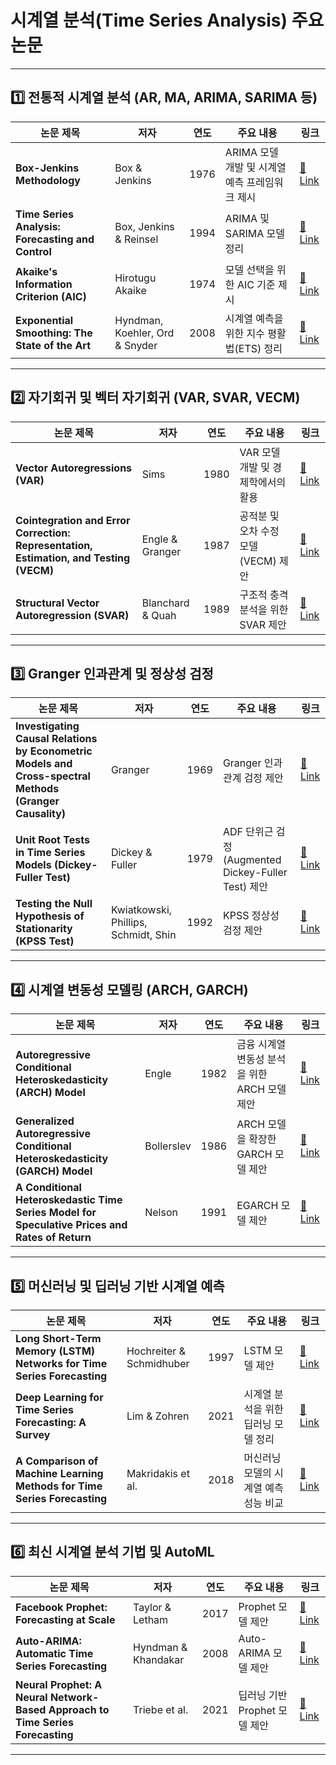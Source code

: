 # 시계열 분석(Time Series Analysis) 주요논문

---

## **1️⃣ 전통적 시계열 분석 (AR, MA, ARIMA, SARIMA 등)**
| 논문 제목 | 저자 | 연도 | 주요 내용 | 링크 |
|----------|------|------|---------|------|
| **Box-Jenkins Methodology** | Box & Jenkins | 1976 | ARIMA 모델 개발 및 시계열 예측 프레임워크 제시 | [🔗 Link](https://www.wiley.com/en-us/Time+Series+Analysis%3A+Forecasting+and+Control%2C+5th+Edition-p-9781118675021) |
| **Time Series Analysis: Forecasting and Control** | Box, Jenkins & Reinsel | 1994 | ARIMA 및 SARIMA 모델 정리 | [🔗 Link](https://www.wiley.com/en-us/Time+Series+Analysis%3A+Forecasting+and+Control%2C+5th+Edition-p-9781118675021) |
| **Akaike's Information Criterion (AIC)** | Hirotugu Akaike | 1974 | 모델 선택을 위한 AIC 기준 제시 | [🔗 Link](https://link.springer.com/article/10.1007/BF02294359) |
| **Exponential Smoothing: The State of the Art** | Hyndman, Koehler, Ord & Snyder | 2008 | 시계열 예측을 위한 지수 평활법(ETS) 정리 | [🔗 Link](https://robjhyndman.com/papers/state.pdf) |

---

## **2️⃣ 자기회귀 및 벡터 자기회귀 (VAR, SVAR, VECM)**
| 논문 제목 | 저자 | 연도 | 주요 내용 | 링크 |
|----------|------|------|---------|------|
| **Vector Autoregressions (VAR)** | Sims | 1980 | VAR 모델 개발 및 경제학에서의 활용 | [🔗 Link](https://www.jstor.org/stable/1912017) |
| **Cointegration and Error Correction: Representation, Estimation, and Testing (VECM)** | Engle & Granger | 1987 | 공적분 및 오차 수정 모델(VECM) 제안 | [🔗 Link](https://www.jstor.org/stable/1913236) |
| **Structural Vector Autoregression (SVAR)** | Blanchard & Quah | 1989 | 구조적 충격 분석을 위한 SVAR 제안 | [🔗 Link](https://www.nber.org/papers/w2730) |

---

## **3️⃣ Granger 인과관계 및 정상성 검정**
| 논문 제목 | 저자 | 연도 | 주요 내용 | 링크 |
|----------|------|------|---------|------|
| **Investigating Causal Relations by Econometric Models and Cross-spectral Methods (Granger Causality)** | Granger | 1969 | Granger 인과관계 검정 제안 | [🔗 Link](https://www.jstor.org/stable/1912791) |
| **Unit Root Tests in Time Series Models (Dickey-Fuller Test)** | Dickey & Fuller | 1979 | ADF 단위근 검정(Augmented Dickey-Fuller Test) 제안 | [🔗 Link](https://www.jstor.org/stable/2286348) |
| **Testing the Null Hypothesis of Stationarity (KPSS Test)** | Kwiatkowski, Phillips, Schmidt, Shin | 1992 | KPSS 정상성 검정 제안 | [🔗 Link](https://www.jstor.org/stable/2290913) |

---

## **4️⃣ 시계열 변동성 모델링 (ARCH, GARCH)**
| 논문 제목 | 저자 | 연도 | 주요 내용 | 링크 |
|----------|------|------|---------|------|
| **Autoregressive Conditional Heteroskedasticity (ARCH) Model** | Engle | 1982 | 금융 시계열 변동성 분석을 위한 ARCH 모델 제안 | [🔗 Link](https://www.jstor.org/stable/1912773) |
| **Generalized Autoregressive Conditional Heteroskedasticity (GARCH) Model** | Bollerslev | 1986 | ARCH 모델을 확장한 GARCH 모델 제안 | [🔗 Link](https://www.jstor.org/stable/1913851) |
| **A Conditional Heteroskedastic Time Series Model for Speculative Prices and Rates of Return** | Nelson | 1991 | EGARCH 모델 제안 | [🔗 Link](https://www.sciencedirect.com/science/article/abs/pii/030440769190066B) |

---

## **5️⃣ 머신러닝 및 딥러닝 기반 시계열 예측**
| 논문 제목 | 저자 | 연도 | 주요 내용 | 링크 |
|----------|------|------|---------|------|
| **Long Short-Term Memory (LSTM) Networks for Time Series Forecasting** | Hochreiter & Schmidhuber | 1997 | LSTM 모델 제안 | [🔗 Link](https://www.bioinf.jku.at/publications/older/2604.pdf) |
| **Deep Learning for Time Series Forecasting: A Survey** | Lim & Zohren | 2021 | 시계열 분석을 위한 딥러닝 모델 정리 | [🔗 Link](https://arxiv.org/abs/2004.13408) |
| **A Comparison of Machine Learning Methods for Time Series Forecasting** | Makridakis et al. | 2018 | 머신러닝 모델의 시계열 예측 성능 비교 | [🔗 Link](https://www.sciencedirect.com/science/article/abs/pii/S0169207018300366) |

---

## **6️⃣ 최신 시계열 분석 기법 및 AutoML**
| 논문 제목 | 저자 | 연도 | 주요 내용 | 링크 |
|----------|------|------|---------|------|
| **Facebook Prophet: Forecasting at Scale** | Taylor & Letham | 2017 | Prophet 모델 제안 | [🔗 Link](https://peerj.com/preprints/3190/) |
| **Auto-ARIMA: Automatic Time Series Forecasting** | Hyndman & Khandakar | 2008 | Auto-ARIMA 모델 제안 | [🔗 Link](https://robjhyndman.com/papers/automatic-forecasting.pdf) |
| **Neural Prophet: A Neural Network-Based Approach to Time Series Forecasting** | Triebe et al. | 2021 | 딥러닝 기반 Prophet 모델 제안 | [🔗 Link](https://arxiv.org/abs/2103.16449) |

---
